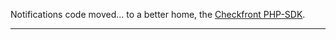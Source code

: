 Notifications code moved... to a better home, the [Checkfront PHP-SDK](https://github.com/Checkfront/PHP-SDK/network).

---
